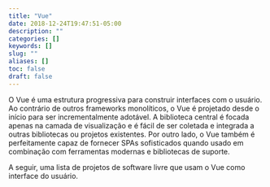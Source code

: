 ```yaml
---
title: "Vue"
date: 2018-12-24T19:47:51-05:00
description: ""
categories: []
keywords: []
slug: ""
aliases: []
toc: false
draft: false
---
```


O Vue é uma estrutura progressiva para construir interfaces com o usuário. Ao contrário de outros frameworks monolíticos, o Vue é projetado desde o início para ser incrementalmente adotável. A biblioteca central é focada apenas na camada de visualização e é fácil de ser coletada e integrada a outras bibliotecas ou projetos existentes. Por outro lado, o Vue também é perfeitamente capaz de fornecer SPAs sofisticados quando usado em combinação com ferramentas modernas e bibliotecas de suporte.

A seguir, uma lista de projetos de software livre que usam o Vue como interface do usuário.